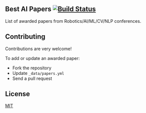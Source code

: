 ## Best AI Papers [![Build Status](https://travis-ci.com/clemense/ai-bestpapers.svg?branch=gh-pages)](https://travis-ci.com/clemense/ai-bestpapers)

List of awarded papers from Robotics/AI/ML/CV/NLP conferences.

## Contributing

Contributions are very welcome!

To add or update an awarded paper:
- Fork the repository
- Update `_data/papers.yml`
- Send a pull request

## License

[MIT](LICENSE)
